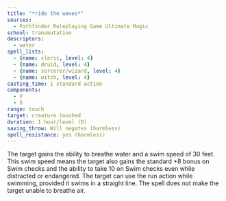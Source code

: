 ```yaml
---
title: "*ride the waves*"
sources:
  - Pathfinder Roleplaying Game Ultimate Magic
school: transmutation
descriptors:
  - water
spell_lists:
  - {name: cleric, level: 4}
  - {name: druid, level: 4}
  - {name: sorcerer/wizard, level: 4}
  - {name: witch, level: 4}
casting_time: 1 standard action
components:
  - V
  - S
range: touch
target: creature touched
duration: 1 hour/level (D)
saving_throw: Will negates (harmless)
spell_resistance: yes (harmless)
---
```


The target gains the ability to breathe water and a swim speed of 30 feet. This swim speed means the target also gains the standard +8 bonus on Swim checks and the ability to take 10 on Swim checks even while distracted or endangered. The target can use the run action while swimming, provided it swims in a straight line. The spell does not make the target unable to breathe air.

